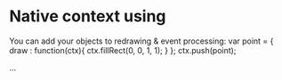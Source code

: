 Native context using
=============================

You can add your objects to redrawing & event processing:
	var point = {
		draw : function(ctx){
			ctx.fillRect(0, 0, 1, 1);
		}
	};
	ctx.push(point);

...